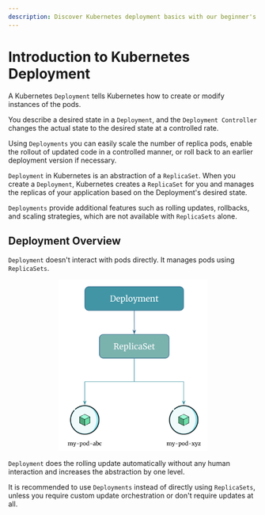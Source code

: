 ```yaml
---
description: Discover Kubernetes deployment basics with our beginner's guide. Get started with understanding how Kubernetes handles application deployments.
---
```



# Introduction to Kubernetes Deployment

A Kubernetes `Deployment` tells Kubernetes how to create or modify instances of the pods.

You describe a desired state in a `Deployment`, and the `Deployment Controller` changes the actual state to the desired state at a controlled rate.

Using `Deployments` you can easily scale the number of replica pods, enable the rollout of updated code in a controlled manner, or roll back to an earlier deployment version if necessary.

`Deployment` in Kubernetes is an abstraction of a `ReplicaSet`. When you create a `Deployment`, Kubernetes creates a `ReplicaSet` for you and manages the replicas of your application based on the Deployment's desired state.

`Deployments` provide additional features such as rolling updates, rollbacks, and scaling strategies, which are not available with `ReplicaSets` alone.


## Deployment Overview

`Deployment` doesn't interact with pods directly. It manages pods using `ReplicaSets`.

<p align="center">
    <img src="../../../..//assets/eks-course-images/deployment/kubernetes-deployment.png" alt="Deployment Overview" width="300" />
</p>

`Deployment` does the rolling update automatically without any human interaction and increases the abstraction by one level.

It is recommended to use `Deployments` instead of directly using `ReplicaSets`, unless you require custom update orchestration or don't require updates at all.